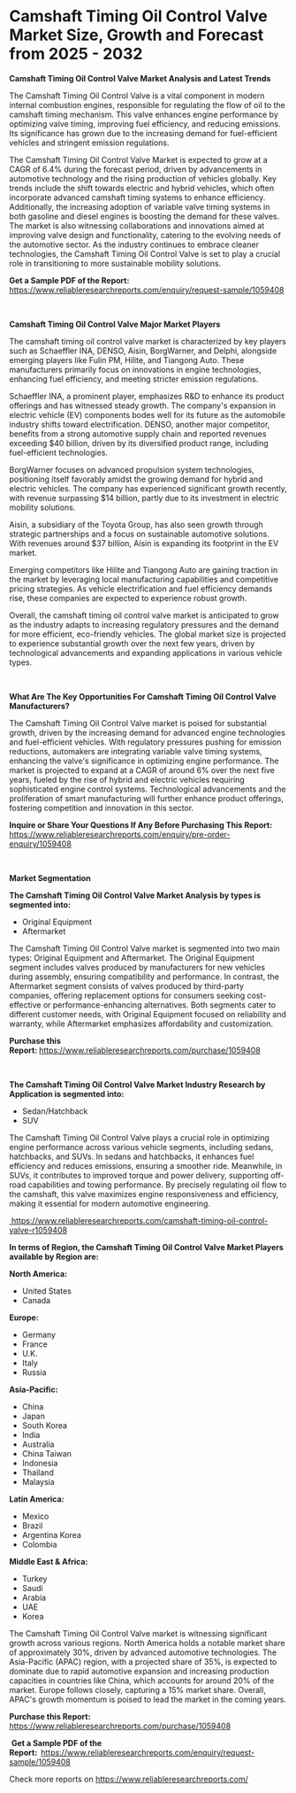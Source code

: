 <p><h1>Camshaft Timing Oil Control Valve Market Size, Growth and Forecast from 2025 - 2032</h1></p><p><strong>Camshaft Timing Oil Control Valve Market Analysis and Latest Trends</strong></p>
<p><p>The Camshaft Timing Oil Control Valve is a vital component in modern internal combustion engines, responsible for regulating the flow of oil to the camshaft timing mechanism. This valve enhances engine performance by optimizing valve timing, improving fuel efficiency, and reducing emissions. Its significance has grown due to the increasing demand for fuel-efficient vehicles and stringent emission regulations.</p><p>The Camshaft Timing Oil Control Valve Market is expected to grow at a CAGR of 6.4% during the forecast period, driven by advancements in automotive technology and the rising production of vehicles globally. Key trends include the shift towards electric and hybrid vehicles, which often incorporate advanced camshaft timing systems to enhance efficiency. Additionally, the increasing adoption of variable valve timing systems in both gasoline and diesel engines is boosting the demand for these valves. The market is also witnessing collaborations and innovations aimed at improving valve design and functionality, catering to the evolving needs of the automotive sector. As the industry continues to embrace cleaner technologies, the Camshaft Timing Oil Control Valve is set to play a crucial role in transitioning to more sustainable mobility solutions.</p></p>
<p><strong>Get a Sample PDF of the Report:&nbsp;</strong> <a href="https://www.reliableresearchreports.com/enquiry/request-sample/1059408?utm_campaign=2197&utm_medium=2&utm_source=Github&utm_content=ia&utm_term=17022025&utm_id=camshaft-timing-oil-control-valve">https://www.reliableresearchreports.com/enquiry/request-sample/1059408</a></p>
<p>&nbsp;</p>
<p><strong>Camshaft Timing Oil Control Valve Major Market Players</strong></p>
<p><p>The camshaft timing oil control valve market is characterized by key players such as Schaeffler INA, DENSO, Aisin, BorgWarner, and Delphi, alongside emerging players like Fulin PM, Hilite, and Tiangong Auto. These manufacturers primarily focus on innovations in engine technologies, enhancing fuel efficiency, and meeting stricter emission regulations.</p><p>Schaeffler INA, a prominent player, emphasizes R&D to enhance its product offerings and has witnessed steady growth. The company's expansion in electric vehicle (EV) components bodes well for its future as the automobile industry shifts toward electrification. DENSO, another major competitor, benefits from a strong automotive supply chain and reported revenues exceeding $40 billion, driven by its diversified product range, including fuel-efficient technologies.</p><p>BorgWarner focuses on advanced propulsion system technologies, positioning itself favorably amidst the growing demand for hybrid and electric vehicles. The company has experienced significant growth recently, with revenue surpassing $14 billion, partly due to its investment in electric mobility solutions.</p><p>Aisin, a subsidiary of the Toyota Group, has also seen growth through strategic partnerships and a focus on sustainable automotive solutions. With revenues around $37 billion, Aisin is expanding its footprint in the EV market.</p><p>Emerging competitors like Hilite and Tiangong Auto are gaining traction in the market by leveraging local manufacturing capabilities and competitive pricing strategies. As vehicle electrification and fuel efficiency demands rise, these companies are expected to experience robust growth.</p><p>Overall, the camshaft timing oil control valve market is anticipated to grow as the industry adapts to increasing regulatory pressures and the demand for more efficient, eco-friendly vehicles. The global market size is projected to experience substantial growth over the next few years, driven by technological advancements and expanding applications in various vehicle types.</p></p>
<p>&nbsp;</p>
<p><strong>What Are The Key Opportunities For Camshaft Timing Oil Control Valve Manufacturers?</strong></p>
<p><p>The Camshaft Timing Oil Control Valve market is poised for substantial growth, driven by the increasing demand for advanced engine technologies and fuel-efficient vehicles. With regulatory pressures pushing for emission reductions, automakers are integrating variable valve timing systems, enhancing the valve's significance in optimizing engine performance. The market is projected to expand at a CAGR of around 6% over the next five years, fueled by the rise of hybrid and electric vehicles requiring sophisticated engine control systems. Technological advancements and the proliferation of smart manufacturing will further enhance product offerings, fostering competition and innovation in this sector.</p></p>
<p><strong>Inquire or Share Your Questions If Any Before Purchasing This Report:</strong> <a href="https://www.reliableresearchreports.com/enquiry/pre-order-enquiry/1059408?utm_campaign=2197&utm_medium=2&utm_source=Github&utm_content=ia&utm_term=17022025&utm_id=camshaft-timing-oil-control-valve">https://www.reliableresearchreports.com/enquiry/pre-order-enquiry/1059408</a></p>
<p>&nbsp;</p>
<p><strong>Market Segmentation</strong></p>
<p><strong>The Camshaft Timing Oil Control Valve Market Analysis by types is segmented into:</strong></p>
<p><ul><li>Original Equipment</li><li>Aftermarket</li></ul></p>
<p><p>The Camshaft Timing Oil Control Valve market is segmented into two main types: Original Equipment and Aftermarket. The Original Equipment segment includes valves produced by manufacturers for new vehicles during assembly, ensuring compatibility and performance. In contrast, the Aftermarket segment consists of valves produced by third-party companies, offering replacement options for consumers seeking cost-effective or performance-enhancing alternatives. Both segments cater to different customer needs, with Original Equipment focused on reliability and warranty, while Aftermarket emphasizes affordability and customization.</p></p>
<p><strong>Purchase this Report:&nbsp;</strong><a href="https://www.reliableresearchreports.com/purchase/1059408?utm_campaign=2197&utm_medium=2&utm_source=Github&utm_content=ia&utm_term=17022025&utm_id=camshaft-timing-oil-control-valve">https://www.reliableresearchreports.com/purchase/1059408</a></p>
<p>&nbsp;</p>
<p><strong>The Camshaft Timing Oil Control Valve Market Industry Research by Application is segmented into:</strong></p>
<p><ul><li>Sedan/Hatchback</li><li>SUV</li></ul></p>
<p><p>The Camshaft Timing Oil Control Valve plays a crucial role in optimizing engine performance across various vehicle segments, including sedans, hatchbacks, and SUVs. In sedans and hatchbacks, it enhances fuel efficiency and reduces emissions, ensuring a smoother ride. Meanwhile, in SUVs, it contributes to improved torque and power delivery, supporting off-road capabilities and towing performance. By precisely regulating oil flow to the camshaft, this valve maximizes engine responsiveness and efficiency, making it essential for modern automotive engineering.</p></p>
<p><a href="https://www.reliableresearchreports.com/camshaft-timing-oil-control-valve-r1059408?utm_campaign=2197&utm_medium=2&utm_source=Github&utm_content=ia&utm_term=17022025&utm_id=camshaft-timing-oil-control-valve">&nbsp;https://www.reliableresearchreports.com/camshaft-timing-oil-control-valve-r1059408</a></p>
<p><strong>In terms of Region, the Camshaft Timing Oil Control Valve Market Players available by Region are:</strong></p>
<p>
    <p> <strong> North America: </strong>
        <ul>
            <li>United States</li>
            <li>Canada</li>
        </ul>
        </p> 
    <p> <strong> Europe: </strong>
        <ul>
            <li>Germany</li>
            <li>France</li>
            <li>U.K.</li>
            <li>Italy</li>
            <li>Russia</li>
        </ul>
        </p> 
    <p> <strong> Asia-Pacific: </strong>
        <ul>
            <li>China</li>
            <li>Japan</li>
            <li>South Korea</li>
            <li>India</li>
            <li>Australia</li>
            <li>China Taiwan</li>
            <li>Indonesia</li>
            <li>Thailand</li>
            <li>Malaysia</li>
        </ul>
        </p> 
    <p> <strong> Latin America: </strong>
        <ul>
            <li>Mexico</li>
            <li>Brazil</li>
            <li>Argentina Korea</li>
            <li>Colombia</li>
        </ul>
        </p> 
    <p> <strong> Middle East & Africa: </strong>
        <ul>
            <li>Turkey</li>
            <li>Saudi</li>
            <li>Arabia</li>
            <li>UAE</li>
            <li>Korea</li>
        </ul>
    </p>
    </p>
<p><p>The Camshaft Timing Oil Control Valve market is witnessing significant growth across various regions. North America holds a notable market share of approximately 30%, driven by advanced automotive technologies. The Asia-Pacific (APAC) region, with a projected share of 35%, is expected to dominate due to rapid automotive expansion and increasing production capacities in countries like China, which accounts for around 20% of the market. Europe follows closely, capturing a 15% market share. Overall, APAC's growth momentum is poised to lead the market in the coming years.</p></p>
<p><strong>Purchase this Report: </strong><a href="https://www.reliableresearchreports.com/purchase/1059408?utm_campaign=2197&utm_medium=2&utm_source=Github&utm_content=ia&utm_term=17022025&utm_id=camshaft-timing-oil-control-valve">https://www.reliableresearchreports.com/purchase/1059408</a></p>
<p>&nbsp;<strong>Get a Sample PDF of the Report:&nbsp;&nbsp;</strong><a href="https://www.reliableresearchreports.com/enquiry/request-sample/1059408?utm_campaign=2197&utm_medium=2&utm_source=Github&utm_content=ia&utm_term=17022025&utm_id=camshaft-timing-oil-control-valve">https://www.reliableresearchreports.com/enquiry/request-sample/1059408</a></p>
<p><strong></strong></p>
<p>Check more reports on <a href="https://www.reliableresearchreports.com/?utm_campaign=2197&utm_medium=2&utm_source=Github&utm_content=ia&utm_term=17022025&utm_id=camshaft-timing-oil-control-valve">https://www.reliableresearchreports.com/</a></p>